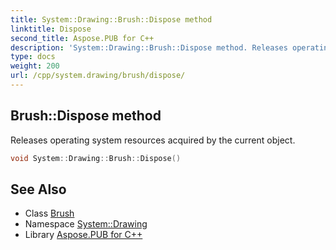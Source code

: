 ```yaml
---
title: System::Drawing::Brush::Dispose method
linktitle: Dispose
second_title: Aspose.PUB for C++
description: 'System::Drawing::Brush::Dispose method. Releases operating system resources acquired by the current object in C++.'
type: docs
weight: 200
url: /cpp/system.drawing/brush/dispose/
---
```

## Brush::Dispose method


Releases operating system resources acquired by the current object.

```cpp
void System::Drawing::Brush::Dispose()
```

## See Also

* Class [Brush](../)
* Namespace [System::Drawing](../../)
* Library [Aspose.PUB for C++](../../../)
